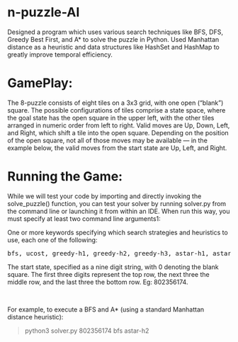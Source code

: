 # n-puzzle-AI
Designed a program which uses various search techniques like BFS, DFS, Greedy Best First, and A* to solve the puzzle in Python.
Used Manhattan distance as a heuristic and data structures like HashSet and HashMap to greatly improve temporal efficiency.

# GamePlay:
The 8-puzzle consists of eight tiles on a 3x3 grid, with one open (“blank”) square. The possible configurations of tiles comprise a state space, where the goal state has the open square in the upper left, with the other tiles arranged in numeric order from left to right.
Valid moves are Up, Down, Left, and Right, which shift a tile into the open square. Depending on the position of the open square, not all of those moves may be available — in the example below, the valid moves from the start state are Up, Left, and Right.


# Running the Game:
<p>
While we will test your code by importing and directly invoking the solve_puzzle() function, you can test your solver by running solver.py from the command line or launching it from within an IDE. When run this way, you must specify at least two command line arguments1:

One or more keywords specifying which search strategies and heuristics to use, each one of the following: 
<pre>bfs, ucost, greedy-h1, greedy-h2, greedy-h3, astar-h1, astar-h2, or astar-h3.</pre>


</p>
<p>
The start state, specified as a nine digit string, with 0 denoting the blank square. The first three digits represent the top row, the next three the middle row, and the last three the bottom row. Eg: 802356174.
</p>
<br>

For example, to execute a BFS and A* (using a standard Manhattan distance heuristic):
> python3 solver.py 802356174 bfs astar-h2

